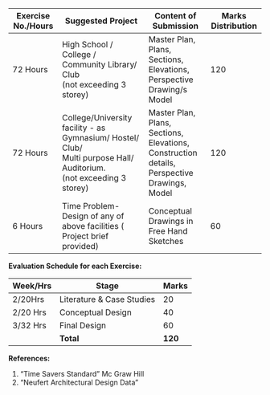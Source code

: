 
| Exercise No./Hours | Suggested Project                                                                                                          | Content of Submission                                                                                   | Marks Distribution |
| ------------------ | -------------------------------------------------------------------------------------------------------------------------- | ------------------------------------------------------------------------------------------------------- | ------------------ |
| 72 Hours           | High School / College /<br> Community Library/ Club<br> (not exceeding 3 storey)                                           | Master Plan, Plans, Sections, Elevations,<br> Perspective Drawing/s<br> Model                           | 120                |
| 72 Hours           | College/University facility - as Gymnasium/ Hostel/ Club/<br> Multi purpose Hall/ Auditorium.<br> (not exceeding 3 storey) | Master Plan, Plans, Sections, Elevations,<br> Construction details,<br> Perspective Drawings,<br> Model | 120                |
| 6 Hours            | Time Problem-Design of any of above facilities ( Project brief provided)                                                   | Conceptual Drawings in Free Hand Sketches                                                               | 60                 |

**Evaluation Schedule for each Exercise:**

| Week/Hrs | Stage                     | Marks   |
| -------- | ------------------------- | ------- |
| 2/20Hrs  | Literature & Case Studies | 20      |
| 2/20 Hrs | Conceptual Design         | 40      |
| 3/32 Hrs | Final Design              | 60      |
|          | **Total**                 | **120** |

**References:**

1. “Time Savers Standard” Mc Graw Hill
2. “Neufert Architectural Design Data”
